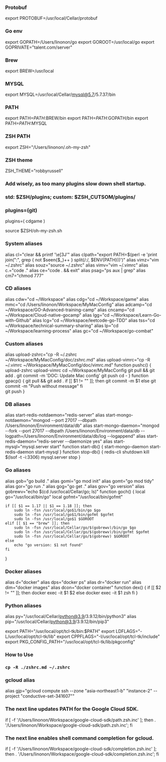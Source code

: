 ### Protobuf
export PROTOBUF=/usr/local/Cellar/protobuf

### Go env
export GOPATH=/Users/linonon/go
export GOROOT=/usr/local/go
export GOPRIVATE="talent.com/server"

### Brew
export BREW=/usr/local

### MYSQL
export MYSQL=/usr/local/Cellar/mysql@5.7/5.7.37/bin

### PATH
export PATH=$PATH:$BREW/bin
export PATH=$PATH:$GOPATH/bin
export PATH=$PATH:$MYSQL


### ZSH PATH
export ZSH="/Users/linonon/.oh-my-zsh"

### ZSH theme
ZSH_THEME="robbyrussell"

### Add wisely, as too many plugins slow down shell startup.
### std: $ZSH/plugins; custom: $ZSH_CUTSOM/plugins/
### plugins=(git)
plugins=(
	cdgame
)

source $ZSH/oh-my-zsh.sh

### System aliases
alias cl="clear && printf '\e[3J'"
alias clpath="export PATH=$(perl -e 'print join(":", grep { not $seen{$_}++ } split(/:/, $ENV{PATH}))')"
alias vimz="vim ~/.zshrc"
alias souz="source ~/.zshrc"
alias vimv="vim ~/.vimrc"
alias c.="code ."
alias ce="code . && exit"
alias psag="ps aux | grep"
alias cm7="chmod 777"

### CD aliases
alias cdw="cd ~/Workspace"
alias cdg="cd ~/Workspace/game"
alias mmc="cd /Users/linonon/Workspace/MyMacConfig"
alias adcamp="cd ~/Workspace/GO-Advanced-training-camp"
alias cncamp="cd ~/Workspace/Cloud-native-gocamp"
alias lgg="cd ~/Workspace/Learn-Go-with-Github"
alias lcg="cd ~/Workspace/leetcode-go-TDD"
alias tss="cd ~/Workspace/technical-summary-sharing"
alias lp="cd ~/Workspace/learning-process"
alias gc="cd ~/Workspace/go-combat"

### Custom aliases
alias upload-zshrc="cp -R ~/.zshrc ~/Workspace/MyMacConfig/doc/zshrc.md"
alias upload-vimrc="cp -R ~/.vimrc ~/Workspace/MyMacConfig/doc/vimrc.md"
function pushc() {
	upload-zshrc
	upload-vimrc
	cd ~/Workspace/MyMacConfig 
	git pull && git add . 
	git commit -m 'DOC: Update Mac config' 
	git push 
	cd -
}
function gpacp() {
	git pull && git add .
	if [[ $1 != "" ]]; then
		git commit -m $1
	else 
		git commit -m "Push without message"
	fi	
	git push
}

### DB aliases
alias start-redis-notdaemon="redis-server"
alias start-mongo-notdaemon="mongod --port 27017 --dbpath /Users/linonon/Environment/data/db"
alias start-mongo-daemon="mongod --fork --port 27017 --dbpath /Users/linonon/Environment/data/db --logpath=/Users/linonon/Environment/data/db/log --logappend"
alias start-redis-daemon="redis-server --daemonize yes"
alias start-mysql="mysql.server start"
function start-db() {
	start-mongo-daemon 
	start-redis-daemon 
	start-mysql
}
function stop-db() {
	redis-cli shutdown
	kill $(lsof -t -i:3306)
	mysql.server stop
}


### Go aliases
alias gob="go build ."
alias gomi="go mod init"
alias gomt="go mod tidy"
alias gor="go run ."
alias gog="go get ."
alias gov="go version"
alias gobrewv="echo $(cd /usr/local/Cellar/go; ls)"
function goch() {
	local go="/usr/local/bin/go"
	local gofmt="/usr/local/bin/gofmt"

	if [[ $1 == 1.17 || $1 == 1.18 ]]; then
		sudo ln -fsn /usr/local/go$1/bin/go $go
		sudo ln -fsn /usr/local/go$1/bin/gofmt $gofmt
		sudo ln -fsn /usr/local/go$1 $GOROOT
	elif [[ $1 == "brew" ]]; then
		sudo ln -fsn /usr/local/Cellar/go/$(gobrewv)/bin/go $go
		sudo ln -fsn /usr/local/Cellar/go/$(gobrewv)/bin/gofmt $gofmt
		sudo ln -fsn /usr/local/Cellar/go/$(gobrewv) $GOROOT
	else
		echo "go version: $1 not found"
	fi
}

### Docker aliases
alias d="docker"
alias dps="docker ps"
alias dr="docker run"
alias dim="docker images"
alias dcon="docker container"
function dex() {
	if [[ $2 != "" ]]; then
		docker exec -it $1 $2
	else
		docker exec -it $1 zsh
	fi
}

### Python aliases
alias py="/usr/local/Cellar/python@3.9/3.9.12/bin/python3"
alias pip="/usr/local/Cellar/python@3.9/3.9.12/bin/pip3"

export PATH="/usr/local/opt/tcl-tk/bin:$PATH"
export LDFLAGS="-L/usr/local/opt/tcl-tk/lib"
export CPPFLAGS="-I/usr/local/opt/tcl-tk/include"
export PKG_CONFIG_PATH="/usr/local/opt/tcl-tk/lib/pkgconfig"

### How to Use
### `cp -R ./zshrc.md ~/.zshrc`

### gcloud alias
alias gjp="gcloud compute ssh --zone "asia-northeast1-b" "instance-2"  --project "conductive-set-341607""

### The next line updates PATH for the Google Cloud SDK.
if [ -f '/Users/linonon/Workspace/google-cloud-sdk/path.zsh.inc' ]; then . '/Users/linonon/Workspace/google-cloud-sdk/path.zsh.inc'; fi

### The next line enables shell command completion for gcloud.
if [ -f '/Users/linonon/Workspace/google-cloud-sdk/completion.zsh.inc' ]; then . '/Users/linonon/Workspace/google-cloud-sdk/completion.zsh.inc'; fi
